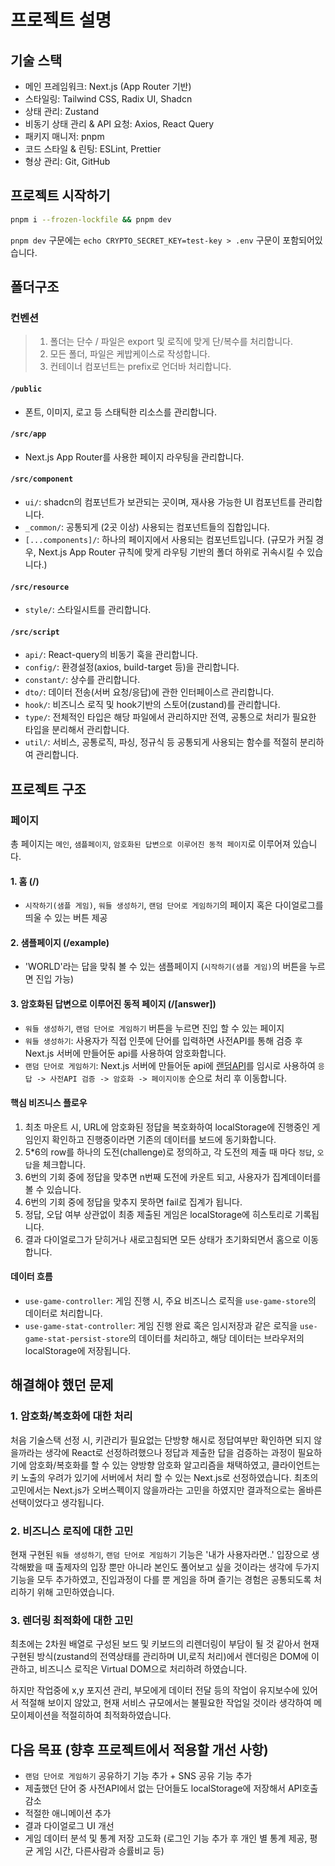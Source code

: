 # 프로젝트 설명

## 기술 스택

- 메인 프레임워크: Next.js (App Router 기반)
- 스타일링: Tailwind CSS, Radix UI, Shadcn
- 상태 관리: Zustand
- 비동기 상태 관리 & API 요청: Axios, React Query
- 패키지 매니저: pnpm
- 코드 스타일 & 린팅: ESLint, Prettier
- 형상 관리: Git, GitHub

## 프로젝트 시작하기

```bash
pnpm i --frozen-lockfile && pnpm dev
```

`pnpm dev` 구문에는 `echo CRYPTO_SECRET_KEY=test-key > .env` 구문이 포함되어있습니다.

## 폴더구조

### 컨벤션

> 1. 폴더는 단수 / 파일은 export 및 로직에 맞게 단/복수를 처리합니다.
> 2. 모든 폴더, 파일은 케밥케이스로 작성합니다.
> 3. 컨테이너 컴포넌트는 prefix로 언더바 처리합니다.

#### `/public`

- 폰트, 이미지, 로고 등 스태틱한 리소스를 관리합니다.

#### `/src/app`

- Next.js App Router를 사용한 페이지 라우팅을 관리합니다.

#### `/src/component`

- `ui/`: shadcn의 컴포넌트가 보관되는 곳이며, 재사용 가능한 UI 컴포넌트를 관리합니다.
- `_common/`: 공통되게 (2곳 이상) 사용되는 컴포넌트들의 집합입니다.
- `[...components]/`: 하나의 페이지에서 사용되는 컴포넌트입니다.
  (규모가 커질 경우, Next.js App Router 규칙에 맞게 라우팅 기반의 폴더 하위로 귀속시킬 수 있습니다.)

#### `/src/resource`

- `style/`: 스타일시트를 관리합니다.

#### `/src/script`

- `api/`: React-query의 비동기 훅을 관리합니다.
- `config/`: 환경설정(axios, build-target 등)을 관리합니다.
- `constant/`: 상수를 관리합니다.
- `dto/`: 데이터 전송(서버 요청/응답)에 관한 인터페이스르 관리합니다.
- `hook/`: 비즈니스 로직 및 hook기반의 스토어(zustand)를 관리합니다.
- `type/`: 전체적인 타입은 해당 파일에서 관리하지만 전역, 공통으로 처리가 필요한 타입을 분리해서 관리합니다.
- `util/`: 서비스, 공통로직, 파싱, 정규식 등 공통되게 사용되는 함수를 적절히 분리하여 관리합니다.

## 프로젝트 구조

### 페이지

총 페이지는 `메인`, `샘플페이지`, `암호화된 답변으로 이루어진 동적 페이지`로 이루어져 있습니다.

#### 1. 홈 (/)

- `시작하기(샘플 게임)`, `워들 생성하기`, `랜덤 단어로 게임하기`의 페이지 혹은 다이얼로그를 띄울 수 있는 버튼 제공

#### 2. 샘플페이지 (/example)

- 'WORLD'라는 답을 맞춰 볼 수 있는 샘플페이지 (`시작하기(샘플 게임)`의 버튼을 누르면 진입 가능)

#### 3. 암호화된 답변으로 이루어진 동적 페이지 (/[answer])

- `워들 생성하기`, `랜덤 단어로 게임하기` 버튼을 누르면 진입 할 수 있는 페이지
- `워들 생성하기`: 사용자가 직접 인풋에 단어를 입력하면 사전API를 통해 검증 후 Next.js 서버에 만들어둔 api를 사용하여 암호화합니다.
- `랜덤 단어로 게임하기`: Next.js 서버에 만들어둔 api에 [랜덤API](https://random-word-api.herokuapp.com/word?length=5&number=1)를 임시로 사용하여 `응답 -> 사전API 검증 -> 암호화 -> 페이지이동` 순으로 처리 후 이동합니다.

#### 핵심 비즈니스 플로우

1. 최초 마운트 시, URL에 암호화된 정답을 복호화하여 localStorage에 진행중인 게임인지 확인하고 진행중이라면 기존의 데이터를 보드에 동기화합니다.
2. 5\*6의 row를 하나의 도전(challenge)로 정의하고, 각 도전의 제출 때 마다 `정답`, `오답`을 체크합니다.
3. 6번의 기회 중에 정답을 맞추면 n번째 도전에 카운트 되고, 사용자가 집계데이터를 볼 수 있습니다.
4. 6번의 기회 중에 정답을 맞추지 못하면 fail로 집계가 됩니다.
5. 정답, 오답 여부 상관없이 최종 제출된 게임은 localStorage에 히스토리로 기록됩니다.
6. 결과 다이얼로그가 닫히거나 새로고침되면 모든 상태가 초기화되면서 홈으로 이동합니다.

#### 데이터 흐름

- `use-game-controller`: 게임 진행 시, 주요 비즈니스 로직을 `use-game-store`의 데이터로 처리합니다.
- `use-game-stat-controller`: 게임 진행 완료 혹은 임시저장과 같은 로직을 `use-game-stat-persist-store`의 데이터를 처리하고, 해당 데이터는 브라우저의 localStorage에 저장됩니다.

## 해결해야 했던 문제

### 1. 암호화/복호화에 대한 처리

처음 기술스택 선정 시, 키관리가 필요없는 단방향 해시로 정답여부만 확인하면 되지 않을까라는 생각에 React로 선정하려했으나
정답과 제출한 답을 검증하는 과정이 필요하기에 암호화/복호화를 할 수 있는 양방향 암호화 알고리즘을 채택하였고,
클라이언트는 키 노출의 우려가 있기에 서버에서 처리 할 수 있는 Next.js로 선정하였습니다.
최초의 고민에서는 Next.js가 오버스펙이지 않을까라는 고민을 하였지만 결과적으로는 올바른 선택이었다고 생각됩니다.

### 2. 비즈니스 로직에 대한 고민

현재 구현된 `워들 생성하기`, `랜덤 단어로 게임하기` 기능은 '내가 사용자라면..' 입장으로 생각해봤을 때
출제자의 입장 뿐만 아니라 본인도 풀어보고 싶을 것이라는 생각에 두가지 기능을 모두 추가하였고,
진입과정이 다를 뿐 게임을 하며 즐기는 경험은 공통되도록 처리하기 위해 고민하였습니다.

### 3. 렌더링 최적화에 대한 고민

최초에는 2차원 배열로 구성된 보드 및 키보드의 리렌더링이 부담이 될 것 같아서
현재 구현된 방식(zustand의 전역상태를 관리하며 UI,로직 처리)에서 렌더링은 DOM에 이관하고,
비즈니스 로직은 Virtual DOM으로 처리하려 하였습니다.

하지만 작업중에 x,y 포지션 관리, 부모에게 데이터 전달 등의 작업이 유지보수에 있어서 적절해 보이지 않았고,
현재 서비스 규모에서는 불필요한 작업일 것이라 생각하여 메모이제이션을 적절히하여 최적화하였습니다.

## 다음 목표 (향후 프로젝트에서 적용할 개선 사항)

- `랜덤 단어로 게임하기` 공유하기 기능 추가 + SNS 공유 기능 추가
- 제출했던 단어 중 사전API에서 없는 단어들도 localStorage에 저장해서 API호출 감소
- 적절한 애니메이션 추가
- 결과 다이얼로그 UI 개선
- 게임 데이터 분석 및 통계 저장 고도화 (로그인 기능 추가 후 개인 별 통계 제공, 평균 게임 시간, 다른사람과 승률비교 등)
